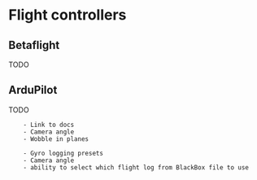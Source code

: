 # Flight controllers

##

## Betaflight

TODO

## ArduPilot

TODO

```
    - Link to docs
    - Camera angle
    - Wobble in planes
```

```
    - Gyro logging presets
    - Camera angle
    - ability to select which flight log from BlackBox file to use
```

